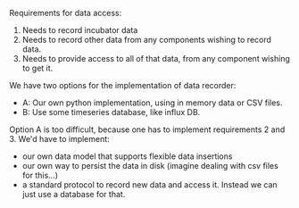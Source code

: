 Requirements for data access:
1. Needs to record incubator data
2. Needs to record other data from any components wishing to record data.
3. Needs to provide access to all of that data, from any component wishing to get it.

We have two options for the implementation of data recorder:
- A: Our own python implementation, using in memory data or CSV files.
- B: Use some timeseries database, like influx DB.

Option A is too difficult, because one has to implement requirements 2 and 3. We'd have to implement: 
- our own data model that supports flexible data insertions
- our own way to persist the data in disk (imagine dealing with csv files for this...)
- a standard protocol to record new data and access it.
Instead we can just use a database for that.

